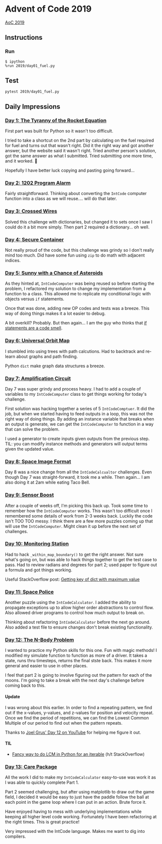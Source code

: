 # Advent of Code 2019

[AoC 2019](https://adventofcode.com/2019)

## Instructions

### Run

```console
$ ipython
%run 2019/day01_fuel.py
```

## Test

```console
pytest 2019/day01_fuel.py
```

## Daily Impressions

### [Day 1: The Tyranny of the Rocket Equation](https://adventofcode.com/2019/day/1)

First part was built for Python so it wasn't too difficult.

I tried to take a shortcut on the 2nd part by calculating on the fuel required for fuel and turns out that wasn't right. Did it the right way and got another answer, but the website said it wasn't right. Tried another person's solution, got the same answer as what I submitted. Tried submitting one more time, and it worked. 🤷

Hopefully I have better luck copying and pasting going forward...

### [Day 2: 1202 Program Alarm](https://adventofcode.com/2019/day/2)

Fairly straightforward. Thinking about converting the `IntCode` computer function into a class as we will reuse.... will do that later.

### [Day 3: Crossed Wires](https://adventofcode.com/2019/day/4)

Solved this challenge with dictionaries, but changed it to sets once I saw I could do it a bit more simply. Then part 2 required a dictionary... oh well.

### [Day 4: Secure Container](https://adventofcode.com/2019/day/4)

Not really proud of the code, but this challenge was grindy so I don't really mind too much. Did have some fun using `zip` to do math with adjacent indices.

### [Day 5: Sunny with a Chance of Asteroids](https://adventofcode.com/2019/day/5)

As they hinted at, `IntCodeComputer` was being reused so before starting the problem, I refactored my solution to change my implementation from a function to a class. This allowed me to replicate my conditional logic with objects versus `if` statements.

Once that was done, adding new OP codes and tests was a breeze. This way of doing things makes it a lot easier to debug.

A bit overkill? Probably. But then again... I am the guy who thinks that [if statements are a code smell](http://bit.ly/code-smell-if-statements).

### [Day 6: Universal Orbit Map](https://adventofcode.com/2019/day/6)

I stumbled into using trees with path calcutions. Had to backtrack and re-learn about graphs and path finding.

Python `dict` make graph data structures a breeze.

### [Day 7: Amplification Circuit](https://adventofcode.com/2019/day/7)

Day 7 was super grindy and process heavy. I had to add a couple of variables to my `IntCodeComputer` class to get things working for today's challenge.

First solution was hacking together a series of 5 `IntCodeComptuer`. It did the job, but when we started having to feed outputs in a loop, this was not the right way of doing things. By adding an instance variable that breaks when an output is generate, we can get the `IntCodeComputer` to function in a way that can solve the problem.

I used a generator to create inputs given outputs from the previous step. TIL: you can modify instance methods and generators will output terms given the updated value.

### [Day 8: Space Image Format](https://adventofcode.com/2019/day/8)

Day 8 was a nice change from all the `IntCodeCalcualtor` challenges. Even though Day 7 was straight-forward, it took me a while. Then again... I am also doing it at 2am while eating Taco Bell.

### [Day 9: Sensor Boost](https://adventofcode.com/2019/day/9)

After a couple of weeks off, I'm picking this back up. Took some time to remember how the `IntCodeComputer` works. This wasn't too difficult once I remembered some details of work from 2-3 weeks back. Luckily the code isn't TOO TOO messy. I think there are a few more puzzles coming up that will use the `IntCodeComputer`. Might clean it up before the next set of challenges.

### [Day 10: Monitoring Station](https://adventofcode.com/2019/day/10)

Had to hack `_within_map_boundary()` to get the right answer. Not sure what's going on, but was able to hack things together to get the test case to pass. Had to review radians and degrees for part 2; used paper to figure out a formula and got things working.

Useful StackOverflow post: [Getting key of dict with maximum value](https://stackoverflow.com/questions/268272/getting-key-with-maximum-value-in-dictionary)

### [Day 11: Space Police](https://adventofcode.com/2019/day/11)

Another puzzle using the `IntCodeCalculator`. I added the ability to propagate exceptions up to allow higher order abstractions to control flow. Also allowed driver programs to control how much output to break on.

Thinking about refactoring `IntCodeCalculator` before the next go around. Also added a test file to ensure changes don't break existing functionality.

### [Day 12: The N-Body Problem](https://adventofcode.com/2019/day/12)

I wanted to practice my Python skills for this one. Fun with magic methods! I modified my simulate function to function as more of a driver. It takes a state, runs thru timesteps, returns the final stste back. This makes it more general and easier to use in other places.

I feel that part 2 is going to involve figuring out the pattern for each of the moons. I'm going to take a break with the next day's challenge before coming back to this.

#### Update

I was wrong about this earlier. In order to find a repeating pattern, we find out if the x-values, y-values, and z-values for position and velocity repeat. Once we find the period of repetitions, we can find the Lowest Common Multiple of our period to find out when the pattern repeats.

Thanks to [Joel Grus' Day 12 on YouTube](https://www.youtube.com/watch?v=O68lYbvrwoQ) for helping me figure it out.

#### TIL

- [Fancy way to do LCM in Python for an iterable](https://stackoverflow.com/a/49816058/4326704) (h/t StackOverflow)

### [Day 13: Care Package](https://adventofcode.com/2019/day/13)

All the work I did to make my `IntCodeCalculator` easy-to-use was work it as I was able to quickly complete Part 1.

Part 2 seemed challenging, but after using matplotlib to draw out the game field, I decided it would be easy to just have the paddle follow the ball at each point in the game loop where I can put in an action. Brute force it.

Have enjoyed having to mess with underlying implementations while keeping all higher level code working. Fortunately I have been refactoring at the right times. This is great practice!

Very impressed with the IntCode language. Makes me want to dig into compilers.
